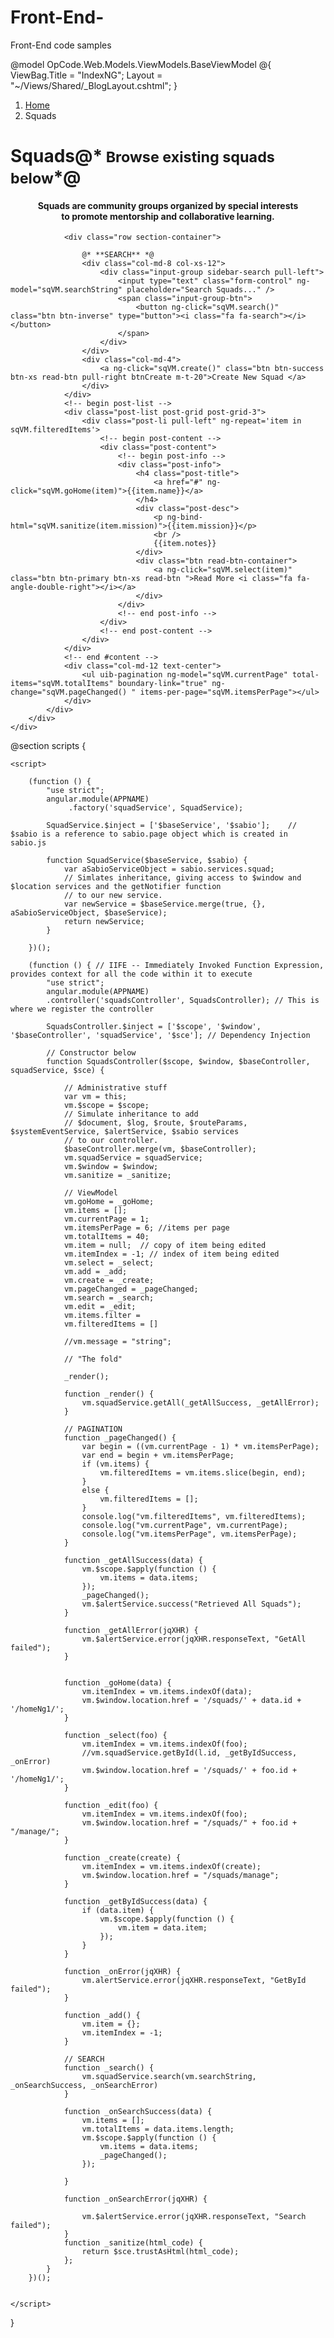 # Front-End-
Front-End code samples

@model OpCode.Web.Models.ViewModels.BaseViewModel
@{
    ViewBag.Title = "IndexNG";
    Layout = "~/Views/Shared/_BlogLayout.cshtml";
}

<style>
    h2 {
        text-align: center;
    }

    h4 {
        text-align: center;
    }

    .sidebar-search {
        margin-top: 20px;
    }

    .btnCreate { 
        margin-bottom: 65px;
    }
</style>

<!-- begin #content -->
<div id="content" class="content" ng-controller="squadsController as sqVM">
    <!-- begin container -->
    <div class="container">
        <ol class="breadcrumb">
            <li><a href="/">Home</a></li>
            <li class="active">Squads</li>
        </ol>
        <h1 class="page-header text-center">Squads@*<small> Browse existing squads below</small>*@</h1>
        <h4>Squads are community groups organized by special interests <br /> to promote mentorship and collaborative learning. </h4>
        <!-- begin row -->
        <div class="row">
            <!-- begin col-9 -->
            <div id="squadIndex">

                <div class="row section-container">

                    @* **SEARCH** *@
                    <div class="col-md-8 col-xs-12">
                        <div class="input-group sidebar-search pull-left">
                            <input type="text" class="form-control" ng-model="sqVM.searchString" placeholder="Search Squads..." />
                            <span class="input-group-btn">
                                <button ng-click="sqVM.search()" class="btn btn-inverse" type="button"><i class="fa fa-search"></i></button>
                            </span>
                        </div>
                    </div>
                    <div class="col-md-4">
                        <a ng-click="sqVM.create()" class="btn btn-success btn-xs read-btn pull-right btnCreate m-t-20">Create New Squad </a>
                    </div>
                </div>
                <!-- begin post-list -->
                <div class="post-list post-grid post-grid-3">
                    <div class="post-li pull-left" ng-repeat='item in sqVM.filteredItems'>
                        <!-- begin post-content -->
                        <div class="post-content">
                            <!-- begin post-info -->
                            <div class="post-info">
                                <h4 class="post-title">
                                    <a href="#" ng-click="sqVM.goHome(item)">{{item.name}}</a>
                                </h4>
                                <div class="post-desc">
                                    <p ng-bind-html="sqVM.sanitize(item.mission)">{{item.mission}}</p>
                                    <br />
                                    {{item.notes}}
                                </div>
                                <div class="btn read-btn-container">
                                    <a ng-click="sqVM.select(item)" class="btn btn-primary btn-xs read-btn ">Read More <i class="fa fa-angle-double-right"></i></a>
                                </div>
                            </div>
                            <!-- end post-info -->
                        </div>
                        <!-- end post-content -->
                    </div>
                </div>
                <!-- end #content -->
                <div class="col-md-12 text-center">
                    <ul uib-pagination ng-model="sqVM.currentPage" total-items="sqVM.totalItems" boundary-link="true" ng-change="sqVM.pageChanged() " items-per-page="sqVM.itemsPerPage"></ul>
                </div>
            </div>
        </div>
    </div>
</div>


@section scripts {
    <script src="~/Scripts/sabio.services.squad.js"></script>

    <script>

        (function () {
            "use strict";
            angular.module(APPNAME)
                 .factory('squadService', SquadService);

            SquadService.$inject = ['$baseService', '$sabio'];    //  $sabio is a reference to sabio.page object which is created in sabio.js

            function SquadService($baseService, $sabio) {
                var aSabioServiceObject = sabio.services.squad;
                // Simlates inheritance, giving access to $window and $location services and the getNotifier function
                // to our new service.
                var newService = $baseService.merge(true, {}, aSabioServiceObject, $baseService);
                return newService;
            }

        })();

        (function () { // IIFE -- Immediately Invoked Function Expression, provides context for all the code within it to execute
            "use strict";
            angular.module(APPNAME)
            .controller('squadsController', SquadsController); // This is where we register the controller

            SquadsController.$inject = ['$scope', '$window', '$baseController', 'squadService', '$sce']; // Dependency Injection

            // Constructor below
            function SquadsController($scope, $window, $baseController, squadService, $sce) {

                // Administrative stuff
                var vm = this;
                vm.$scope = $scope;
                // Simulate inheritance to add
                // $document, $log, $route, $routeParams, $systemEventService, $alertService, $sabio services
                // to our controller.
                $baseController.merge(vm, $baseController);
                vm.squadService = squadService;
                vm.$window = $window;
                vm.sanitize = _sanitize;

                // ViewModel
                vm.goHome = _goHome;
                vm.items = [];
                vm.currentPage = 1;
                vm.itemsPerPage = 6; //items per page
                vm.totalItems = 40;
                vm.item = null;  // copy of item being edited
                vm.itemIndex = -1; // index of item being edited
                vm.select = _select;
                vm.add = _add;
                vm.create = _create;
                vm.pageChanged = _pageChanged;
                vm.search = _search;
                vm.edit = _edit;
                vm.items.filter =
                vm.filteredItems = []

                //vm.message = "string";

                // "The fold"

                _render();

                function _render() {
                    vm.squadService.getAll(_getAllSuccess, _getAllError);
                }

                // PAGINATION
                function _pageChanged() {
                    var begin = ((vm.currentPage - 1) * vm.itemsPerPage);
                    var end = begin + vm.itemsPerPage;
                    if (vm.items) {
                        vm.filteredItems = vm.items.slice(begin, end);
                    }
                    else {
                        vm.filteredItems = [];
                    }
                    console.log("vm.filteredItems", vm.filteredItems);
                    console.log("vm.currentPage", vm.currentPage);
                    console.log("vm.itemsPerPage", vm.itemsPerPage);
                }

                function _getAllSuccess(data) {
                    vm.$scope.$apply(function () {
                        vm.items = data.items;
                    });
                    _pageChanged();
                    vm.$alertService.success("Retrieved All Squads");
                }

                function _getAllError(jqXHR) {
                    vm.$alertService.error(jqXHR.responseText, "GetAll failed");
                }


                function _goHome(data) {
                    vm.itemIndex = vm.items.indexOf(data);
                    vm.$window.location.href = '/squads/' + data.id + '/homeNg1/';
                }

                function _select(foo) {
                    vm.itemIndex = vm.items.indexOf(foo);
                    //vm.squadService.getById(l.id, _getByIdSuccess, _onError)
                    vm.$window.location.href = '/squads/' + foo.id + '/homeNg1/';
                }

                function _edit(foo) {
                    vm.itemIndex = vm.items.indexOf(foo);
                    vm.$window.location.href = "/squads/" + foo.id + "/manage/";
                }

                function _create(create) {
                    vm.itemIndex = vm.items.indexOf(create);
                    vm.$window.location.href = "/squads/manage";
                }

                function _getByIdSuccess(data) {
                    if (data.item) {
                        vm.$scope.$apply(function () {
                            vm.item = data.item;
                        });
                    }
                }

                function _onError(jqXHR) {
                    vm.alertService.error(jqXHR.responseText, "GetById failed");
                }

                function _add() {
                    vm.item = {};
                    vm.itemIndex = -1;
                }

                // SEARCH
                function _search() {
                    vm.squadService.search(vm.searchString, _onSearchSuccess, _onSearchError)
                }

                function _onSearchSuccess(data) {
                    vm.items = [];
                    vm.totalItems = data.items.length;
                    vm.$scope.$apply(function () {
                        vm.items = data.items;
                        _pageChanged();
                    });

                }

                function _onSearchError(jqXHR) {

                    vm.$alertService.error(jqXHR.responseText, "Search failed");
                }
                function _sanitize(html_code) {
                    return $sce.trustAsHtml(html_code);
                };
            }
        })();


    </script>

}

